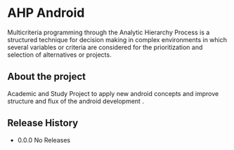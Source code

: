 
# AHP Android

Multicriteria programming through the Analytic Hierarchy Process is a structured technique for decision making in complex environments in which several variables or criteria are considered for the prioritization and selection of alternatives or projects.

## About the project

Academic and Study Project to apply new android concepts and improve structure and flux of the android development .


## Release History

* 0.0.0 No Releases